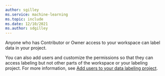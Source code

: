 ```yaml
---
author: sgilley
ms.service: machine-learning
ms.topic: include
ms.date: 12/10/2021
ms.author: sdgilley
---
```


Anyone who has Contributor or Owner access to your workspace can label data in your project.

You can also add users and customize the permissions so that they can access labeling but not other parts of the workspace or your labeling project. For more information, see [Add users to your data labeling project](../how-to-add-users.md).